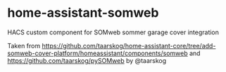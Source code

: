 # home-assistant-somweb
HACS custom component for SOMweb sommer garage cover integration

Taken from https://github.com/taarskog/home-assistant-core/tree/add-somweb-cover-platform/homeassistant/components/somweb and https://github.com/taarskog/pySOMweb by @taarskog
